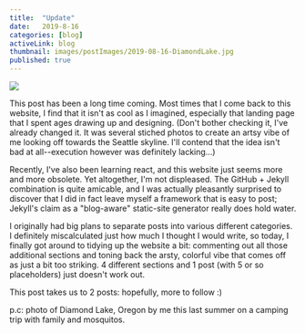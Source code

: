 ```yaml
---
title:  "Update"
date:   2019-8-16
categories: [blog]
activeLink: blog
thumbnail: images/postImages/2019-08-16-DiamondLake.jpg
published: true
---
```


<div><img src="{{site.baseurl}}/images/postImages/2019-08-16-DiamondLake.jpg"></div>

This post has been a long time coming. Most times that I come back to this website, I find that it isn't as cool as I imagined, especially that landing page that I spent ages drawing up and designing. (Don't bother checking it, I've already changed it. It was several stiched photos to create an artsy vibe of me looking off towards the Seattle skyline. I'll contend that the idea isn't bad at all--execution however was definitely lacking...) 

Recently, I've also been learning react, and this website just seems more and more obsolete. Yet altogether, I'm not displeased. The GitHub + Jekyll combination is quite amicable, and I was actually pleasantly surprised to discover that I did in fact leave myself a framework that is easy to post; Jekyll's claim as a "blog-aware" static-site generator really does hold water. 

I originally had big plans to separate posts into various different categories. I definitely miscalculated just how much I thought I would write, so today, I finally got around to tidying up the website a bit: commenting out all those additional sections and toning back the arsty, colorful vibe that comes off as just a bit too striking. 4 different sections and 1 post (with 5 or so placeholders) just doesn't work out. 

This post takes us to 2 posts: hopefully, more to follow :)

p.c: photo of Diamond Lake, Oregon by me this last summer on a camping trip with family and mosquitos.